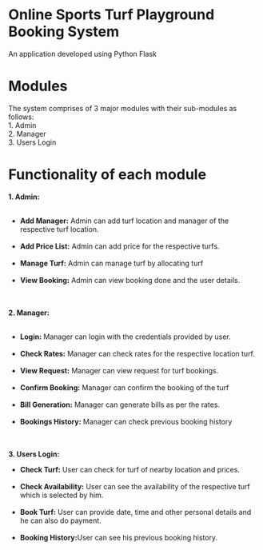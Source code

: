 # Online Sports Turf Playground Booking System
 An application developed using Python Flask
<h1> Modules </h1>
 <p>
The system comprises of 3 major modules with their sub-modules as follows: <br>
1. Admin <br>
2. Manager <br>
3. Users Login <br>
</p>
<h1> Functionality of each module </h1>
<p>
<strong>
1. Admin: <br><br>  
<ul>
<li>Add Manager:</strong> Admin can add turf location and manager of the respective turf
location. </li> <br>
<strong><li>Add Price List:</strong> Admin can add price for the respective turfs. </li> <br>
<strong><li>Manage Turf:</strong> Admin can manage turf by allocating turf </li> <br>
<strong><li>View Booking:</strong> Admin can view booking done and the user details.</li> <br>
 </ul>
 <br>
<strong>
2. Manager: <br><br>
<ul>
<li>Login:</strong> Manager can login with the credentials provided by user. </li> <br>
<strong><li>Check Rates:</strong> Manager can check rates for the respective location turf.</li> <br>
<strong><li>View Request:</strong> Manager can view request for turf bookings.</li> <br>
<strong><li>Confirm Booking:</strong> Manager can confirm the booking of the turf</li> <br>
<strong><li>Bill Generation:</strong> Manager can generate bills as per the rates.</li> <br>
<strong><li>Bookings History:</strong> Manager can check previous booking history</li> <br>
</ul>
<br>
<strong>
3. Users Login:
<ul>
<li>Check Turf:</strong> User can check for turf of nearby location and prices.</li> <br>
<strong><li>Check Availability:</strong> User can see the availability of the respective turf which is
selected by him.</li> <br>
<strong><li>Book Turf:</strong> User can provide date, time and other personal details and he can also
do payment.</li> <br>
<strong><li>Booking History:</strong>User can see his previous booking history.</li>
</ul> <br>
</p>
